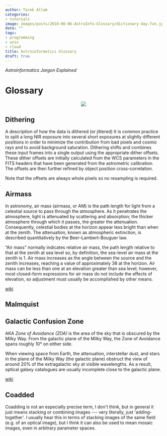 ```yaml
---
author: Tarek Allam
categories:
- tutorials
image: images/posts/2018-08-06-AstroInfo-Glossary/dictionary-day-fun.jpg
date: ""
tags:
- programming
- unix
- cloud
title: Astroinformatics Glossary
draft: true
---
```


*Astroinformatics Jargon Explained*

<!--more-->

# Glossary

<center>
<img src="https://imgs.xkcd.com/comics/period_speech.png" style="float: 0px 0px 10px 15px;">
</center>

## Dithering

A description of how the data is dithered (or jittered)
It is common practice to split a long NIR exposure into several short exposures
at slightly different positions in order to minimize the contribution from bad
pixels and cosmic rays and to avoid background saturation. Dithering shifts and
combines these input frames into a single output using the appropriate dither
offsets.
These dither offsets are initially calculated from the WCS parameters in the
FITS headers that have been generated from the astrometric calibration. The
offsets are then further refined by object position cross-correlation.

Note that the offsets are always whole pixels so no resampling is required.

## Airmass

In astronomy, air mass (airmass, or AM) is the path length for light from a
celestial source to pass through the atmosphere. As it penetrates the
atmosphere, light is attenuated by scattering and absorption; the thicker
atmosphere through which it passes, the greater the attenuation. Consequently,
celestial bodies at the horizon appear less bright than when at the zenith. The
attenuation, known as atmospheric extinction, is described quantitatively by the
Beer–Lambert–Bouguer law.

“Air mass” normally indicates relative air mass, the path length relative to
that at the zenith at sea level so, by definition, the sea-level air mass at the
zenith is 1. Air mass increases as the angle between the source and the zenith
increases, reaching a value of approximately 38 at the horizon. Air mass can be
less than one at an elevation greater than sea level; however, most closed-form
expressions for air mass do not include the effects of elevation, so adjustment
must usually be accomplished by other means.

[wiki](https://en.wikipedia.org/wiki/Air_mass_(astronomy))

## Malmquist

## Galactic Confusion Zone

AKA _Zone of Avoidance (ZOA)_ is the area of the sky that is obscured by the
Milky Way. From the galactic plane of the Milky Way, the Zone of Avoidance spans
roughly 10° on either side.

When viewing space from Earth, the attenuation, interstellar dust, and stars in
the plane of the Milky Way (the galactic plane) obstruct the view of around 20%
of the extragalactic sky at visible wavelengths. As a result, optical galaxy
catalogues are usually incomplete close to the galactic plane.

[wiki](https://en.wikipedia.org/wiki/Zone_of_Avoidance)

## Coadded

Coadding is not an especially precise term, I don't think, but in general it
just means stacking or combining images --- very literally, just
'adding-together'. I usually hear this in terms of stacking images of the same
field (e.g. of an optical image), but I think it can also be used to mean mosaic
images, even in arbitrary parameter spaces.
